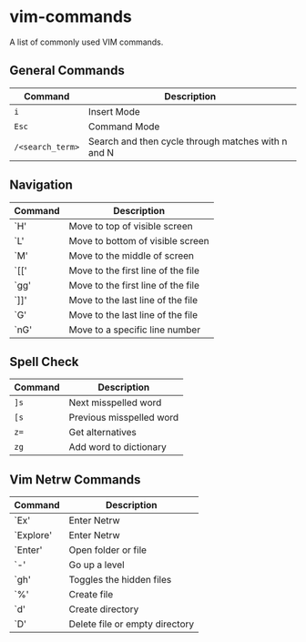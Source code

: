 # vim-commands
A list of commonly used VIM commands.

## General Commands

| Command | Description |
| ------- | ----------- |
| `i` | Insert Mode |
| `Esc` | Command Mode |
| `/<search_term>` | Search and then cycle through matches with n and N |

## Navigation

| Command | Description |
| ------- | ----------- |
| `H' | Move to top of visible screen |
| `L' | Move to bottom of visible screen |
| `M' | Move to the middle of screen |
| `[[' | Move to the first line of the file |
| `gg' | Move to the first line of the file |
| `]]' | Move to the last line of the file |
| `G' | Move to the last line of the file |
| `nG' | Move to a specific line number |

## Spell Check

| Command | Description |
| ------- | ----------- |
| `]s` | Next misspelled word |
| `[s` | Previous misspelled word |
| `z=` | Get alternatives |
| `zg` | Add word to dictionary |

## Vim Netrw Commands

| Command | Description |
| ------- | ----------- |
| `Ex' | Enter Netrw |
| `Explore' | Enter Netrw |
| `Enter' | Open folder or file |
| `-' | Go up a level |
| `gh' | Toggles the hidden files |
| `%' | Create file |
| `d' | Create directory |
| `D' | Delete file or empty directory |
